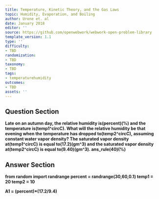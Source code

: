 ```yaml
---
title: Temperature, Kinetic Theory, and the Gas Laws
topic: Humidity, Evaporation, and Boiling
author: Urone et. al
date: January 2018
editor: ''
source: https://github.com/openwebwork/webwork-open-problem-library
template_version: 1.1
type: ''
difficulty:
- TBD
randomization:
- TBD
taxonomy:
- TBD
tags:
- temperaturehumidity
outcomes:
- TBD
assets: ''
---
```


## Question Section 

<b>
Late on an autumn day, the relative humidity is(percent)(%) and the temperature is(temp1^circC). What will the relative humidity be that evening when the temperature has dropped to(temp2^circC), assuming constant water vapor density? The saturated vapor density at(temp1^circC) is equal to(17.2)(gm^3) and the saturated vapor density at(temp2^circC) is equal to(9.40)(gm^3).
ans_rule(40)(%)



## Answer Section

from random import randrange
percent = randrange(30,60,0.1)
temp1 = 20
temp2 = 10

A1 = (percent)*(17.2/9.4)